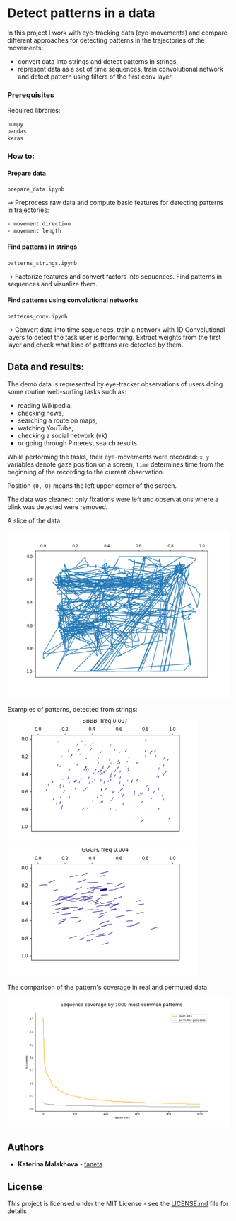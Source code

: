 # Detect patterns in a data

In this project I work with eye-tracking data (eye-movements) and compare different approaches for detecting patterns in the trajectories of the movements: 

- convert data into strings and detect patterns in strings,
- represent data as a set of time sequences, train convolutional network and detect pattern using filters of the first conv layer.


### Prerequisites

Required libraries:

```
numpy
pandas
keras
```
### How to:

#### Prepare data

`prepare_data.ipynb`

&rarr; Preprocess raw data and compute basic features for detecting patterns in trajectories:

	- movement direction
	- movement length


#### Find patterns in strings

`patterns_strings.ipynb`

&rarr; Factorize features and convert factors into sequences. Find patterns in sequences and visualize them.


#### Find patterns using convolutional networks

`patterns_conv.ipynb`

&rarr; Convert data into time sequences, train a network with 1D Convolutional layers to detect the task user is performing. Extract weights from the first layer and check what kind of patterns are detected by them.


## Data and results:

The demo data is represented by eye-tracker observations of users doing some routine web-surfing tasks such as:
- reading Wikipedia,
- checking news,
- searching a route on maps,
- watching YouTube,
- checking a social network (vk)
- or going through Pinterest search results.

While performing the tasks, their eye-movements were recorded: `x`, `y` variables denote gaze position on a screen, `time` determines time from the beginning of the recording to the current observation.

Position `(0, 0)` means the left upper corner of the screen.

The data was cleaned: only fixations were left and observations where a blink was detected were removed.

A slice of the data: 

![Eye movements](imgs/et_data.png)

Examples of patterns, detected from strings:

![Pattern 1](imgs/pattern_0.png) ![Pattern 2](imgs/pattern_6.png) 

The comparison of the pattern's coverage in real and permuted data:

![Coverage](imgs/compare_coverage.png)


## Authors

* **Katerina Malakhova** - [taneta](https://github.com/taneta)


## License

This project is licensed under the MIT License - see the [LICENSE.md](LICENSE.md) file for details